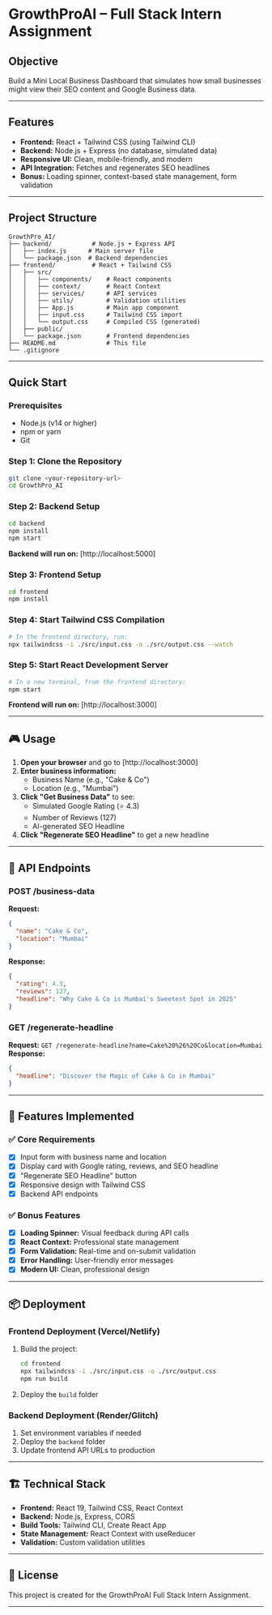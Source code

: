 # GrowthProAI – Full Stack Intern Assignment

##  Objective
Build a Mini Local Business Dashboard that simulates how small businesses might view their SEO content and Google Business data.

---

##  Features
- **Frontend:** React + Tailwind CSS (using Tailwind CLI)
- **Backend:** Node.js + Express (no database, simulated data)
- **Responsive UI:** Clean, mobile-friendly, and modern
- **API Integration:** Fetches and regenerates SEO headlines
- **Bonus:** Loading spinner, context-based state management, form validation

---

##  Project Structure
```
GrowthPro_AI/
├── backend/           # Node.js + Express API
│   ├── index.js      # Main server file
│   └── package.json  # Backend dependencies
├── frontend/          # React + Tailwind CSS
│   ├── src/
│   │   ├── components/    # React components
│   │   ├── context/       # React Context
│   │   ├── services/      # API services
│   │   ├── utils/         # Validation utilities
│   │   ├── App.js         # Main app component
│   │   ├── input.css      # Tailwind CSS import
│   │   └── output.css     # Compiled CSS (generated)
│   ├── public/
│   └── package.json       # Frontend dependencies
├── README.md              # This file
└── .gitignore
```

---

## Quick Start

### Prerequisites
- Node.js (v14 or higher)
- npm or yarn
- Git

### Step 1: Clone the Repository
```bash
git clone <your-repository-url>
cd GrowthPro_AI
```

### Step 2: Backend Setup
```bash
cd backend
npm install
npm start
```
**Backend will run on:** [http://localhost:5000]

### Step 3: Frontend Setup
```bash
cd frontend
npm install
```

### Step 4: Start Tailwind CSS Compilation
```bash
# In the frontend directory, run:
npx tailwindcss -i ./src/input.css -o ./src/output.css --watch
```

### Step 5: Start React Development Server
```bash
# In a new terminal, from the frontend directory:
npm start
```
**Frontend will run on:** [http://localhost:3000]

---

## 🎮 Usage

1. **Open your browser** and go to [http://localhost:3000]
2. **Enter business information:**
   - Business Name (e.g., "Cake & Co")
   - Location (e.g., "Mumbai")
3. **Click "Get Business Data"** to see:
   - Simulated Google Rating (⭐ 4.3)
   - Number of Reviews (127)
   - AI-generated SEO Headline
4. **Click "Regenerate SEO Headline"** to get a new headline

---

## 🔧 API Endpoints

### POST /business-data
**Request:**
```json
{
  "name": "Cake & Co",
  "location": "Mumbai"
}
```
**Response:**
```json
{
  "rating": 4.3,
  "reviews": 127,
  "headline": "Why Cake & Co is Mumbai's Sweetest Spot in 2025"
}
```

### GET /regenerate-headline
**Request:** `GET /regenerate-headline?name=Cake%20%26%20Co&location=Mumbai`
**Response:**
```json
{
  "headline": "Discover the Magic of Cake & Co in Mumbai"
}
```

---

## 🎨 Features Implemented

### ✅ Core Requirements
- [x] Input form with business name and location
- [x] Display card with Google rating, reviews, and SEO headline
- [x] "Regenerate SEO Headline" button
- [x] Responsive design with Tailwind CSS
- [x] Backend API endpoints

### ✅ Bonus Features
- [x] **Loading Spinner:** Visual feedback during API calls
- [x] **React Context:** Professional state management
- [x] **Form Validation:** Real-time and on-submit validation
- [x] **Error Handling:** User-friendly error messages
- [x] **Modern UI:** Clean, professional design

---



## 📦 Deployment

### Frontend Deployment (Vercel/Netlify)
1. Build the project:
   ```bash
   cd frontend
   npx tailwindcss -i ./src/input.css -o ./src/output.css
   npm run build
   ```
2. Deploy the `build` folder

### Backend Deployment (Render/Glitch)
1. Set environment variables if needed
2. Deploy the `backend` folder
3. Update frontend API URLs to production

---

## 🏗️ Technical Stack

- **Frontend:** React 19, Tailwind CSS, React Context
- **Backend:** Node.js, Express, CORS
- **Build Tools:** Tailwind CLI, Create React App
- **State Management:** React Context with useReducer
- **Validation:** Custom validation utilities

---

## 📝 License
This project is created for the GrowthProAI Full Stack Intern Assignment.

---
